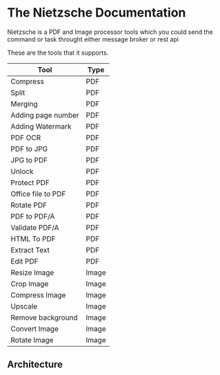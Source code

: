 # The Nietzsche Documentation

Nietzsche is a PDF and Image processor tools which you could send the command or task throught either message broker or rest api

These are the tools that it supports.

| Tool               | Type  |
| ------------------ | ----- |
| Compress           | PDF   |
| Split              | PDF   |
| Merging            | PDF   |
| Adding page number | PDF   |
| Adding Watermark   | PDF   |
| PDF OCR            | PDF   |
| PDF to JPG         | PDF   |
| JPG to PDF         | PDF   |
| Unlock             | PDF   |
| Protect PDF        | PDF   |
| Office file to PDF | PDF   |
| Rotate PDF         | PDF   |
| PDF to PDF/A       | PDF   |
| Validate PDF/A     | PDF   |
| HTML To PDF        | PDF   |
| Extract Text       | PDF   |
| Edit PDF           | PDF   |
| Resize Image       | Image |
| Crop Image         | Image |
| Compress Image     | Image |
| Upscale            | Image |
| Remove background  | Image |
| Convert Image      | Image |
| Rotate Image       | Image |

## Architecture
